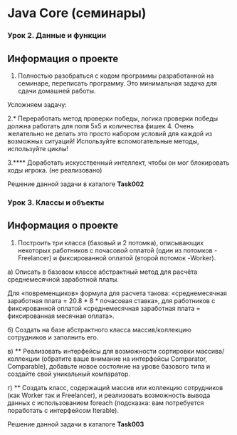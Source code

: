 # Java Core (семинары) #

### Урок 2. Данные и функции ###

## Информация о проекте ##

1. Полностью разобраться с кодом программы разработанной на семинаре, переписать программу. Это минимальная задача для сдачи домашней работы.

Усложняем задачу:

2.* Переработать метод проверки победы, логика проверки победы должна работать для поля 5х5 и
количества фишек 4. Очень желательно не делать это просто набором условий для каждой из
возможных ситуаций! Используйте вспомогательные методы, используйте циклы!

3.**** Доработать искусственный интеллект, чтобы он мог блокировать ходы игрока. (не реализовано)

Решение данной задачи в каталоге **Task002**


### Урок 3. Классы и объекты ###

## Информация о проекте ##

1. Построить три класса (базовый и 2 потомка), описывающих некоторых работников с почасовой оплатой (один из потомков - Freelancer) и фиксированной оплатой (второй потомок -Worker).

а) Описать в базовом классе абстрактный метод для расчёта среднемесячной заработной платы.

Для «повременщиков» формула для расчета такова: «среднемесячная заработная плата = 20.8 * 8 * почасовая ставка», для работников с фиксированной оплатой «среднемесячная заработная плата = фиксированная месячная оплата».

б) Создать на базе абстрактного класса массив/коллекцию сотрудников и заполнить его.

в) ** Реализовать интерфейсы для возможности сортировки массива/коллекции (обратите ваше внимание на интерфейсы Comparator, Comparable), добавьте новое состояние на урове базового типа и создайте свой уникальный компаратор.

г) ** Создать класс, содержащий массив или коллекцию сотрудников (как Worker так и Freelancer), и реализовать возможность вывода данных с использованием foreach (подсказка: вам потребуется поработать с интерфейсом Iterable).

Решение данной задачи в каталоге **Task003**